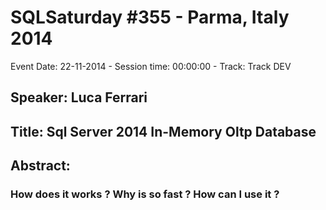 # SQLSaturday #355 - Parma, Italy 2014
Event Date: 22-11-2014 - Session time: 00:00:00 - Track: Track DEV
## Speaker: Luca Ferrari
## Title: Sql Server 2014 In-Memory Oltp Database
## Abstract:
### How does it works ? Why is so fast ? How can I use it ?
